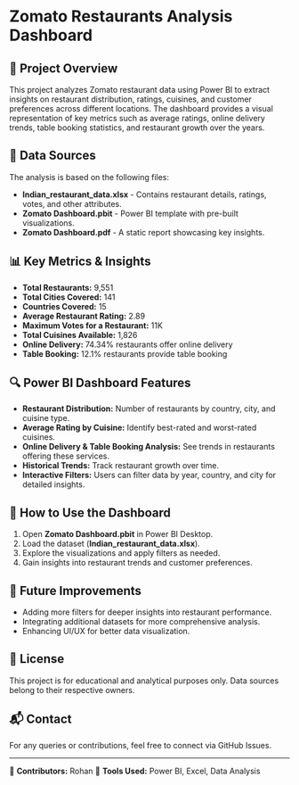 # Zomato Restaurants Analysis Dashboard

## 📌 Project Overview
This project analyzes Zomato restaurant data using Power BI to extract insights on restaurant distribution, ratings, cuisines, and customer preferences across different locations. The dashboard provides a visual representation of key metrics such as average ratings, online delivery trends, table booking statistics, and restaurant growth over the years.

## 📂 Data Sources
The analysis is based on the following files:
- **Indian_restaurant_data.xlsx** - Contains restaurant details, ratings, votes, and other attributes.
- **Zomato Dashboard.pbit** - Power BI template with pre-built visualizations.
- **Zomato Dashboard.pdf** - A static report showcasing key insights.

## 📊 Key Metrics & Insights
- **Total Restaurants:** 9,551
- **Total Cities Covered:** 141
- **Countries Covered:** 15
- **Average Restaurant Rating:** 2.89
- **Maximum Votes for a Restaurant:** 11K
- **Total Cuisines Available:** 1,826
- **Online Delivery:** 74.34% restaurants offer online delivery
- **Table Booking:** 12.1% restaurants provide table booking

## 🔍 Power BI Dashboard Features
- **Restaurant Distribution:** Number of restaurants by country, city, and cuisine type.
- **Average Rating by Cuisine:** Identify best-rated and worst-rated cuisines.
- **Online Delivery & Table Booking Analysis:** See trends in restaurants offering these services.
- **Historical Trends:** Track restaurant growth over time.
- **Interactive Filters:** Users can filter data by year, country, and city for detailed insights.

## 🚀 How to Use the Dashboard
1. Open **Zomato Dashboard.pbit** in Power BI Desktop.
2. Load the dataset (**Indian_restaurant_data.xlsx**).
3. Explore the visualizations and apply filters as needed.
4. Gain insights into restaurant trends and customer preferences.

## 🔮 Future Improvements
- Adding more filters for deeper insights into restaurant performance.
- Integrating additional datasets for more comprehensive analysis.
- Enhancing UI/UX for better data visualization.

## 📜 License
This project is for educational and analytical purposes only. Data sources belong to their respective owners.

## 📬 Contact
For any queries or contributions, feel free to connect via GitHub Issues.

---

📌 **Contributors:** Rohan
📌 **Tools Used:** Power BI, Excel, Data Analysis
